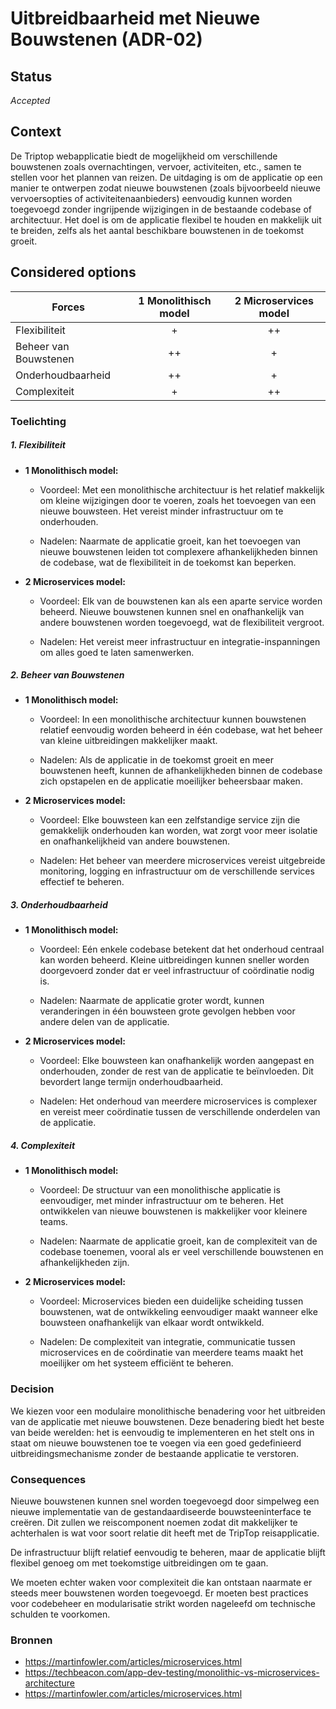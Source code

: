 # Uitbreidbaarheid met Nieuwe Bouwstenen (ADR-02)

## Status
_Accepted_

## Context

De Triptop webapplicatie biedt de mogelijkheid om verschillende bouwstenen zoals overnachtingen, vervoer, activiteiten, etc., samen te stellen voor het plannen van reizen. De uitdaging is om de applicatie op een manier te ontwerpen zodat nieuwe bouwstenen (zoals bijvoorbeeld nieuwe vervoersopties of activiteitenaanbieders) eenvoudig kunnen worden toegevoegd zonder ingrijpende wijzigingen in de bestaande codebase of architectuur. Het doel is om de applicatie flexibel te houden en makkelijk uit te breiden, zelfs als het aantal beschikbare bouwstenen in de toekomst groeit.


## Considered options

| **Forces**        | 1 Monolithisch model | 2 Microservices model |
| ----------------- |:----------------------------:|:-----------------------------:|
| Flexibiliteit    |              +               |               ++               |
| Beheer van Bouwstenen |              ++              |               +               |
| Onderhoudbaarheid      |              ++               |               +               |
| Complexiteit      |              +              |               ++               |


### Toelichting
##### 1. **Flexibiliteit**

- **1 Monolithisch model:**

    - Voordeel: Met een monolithische architectuur is het relatief makkelijk om kleine wijzigingen door te voeren, zoals het toevoegen van een nieuwe bouwsteen. Het vereist minder infrastructuur om te onderhouden.

    - Nadelen: Naarmate de applicatie groeit, kan het toevoegen van nieuwe bouwstenen leiden tot complexere afhankelijkheden binnen de codebase, wat de flexibiliteit in de toekomst kan beperken.

- **2 Microservices model:**

    - Voordeel: Elk van de bouwstenen kan als een aparte service worden beheerd. Nieuwe bouwstenen kunnen snel en onafhankelijk van andere bouwstenen worden toegevoegd, wat de flexibiliteit vergroot.

    - Nadelen: Het vereist meer infrastructuur en integratie-inspanningen om alles goed te laten samenwerken.

##### 2. **Beheer van Bouwstenen**

- **1 Monolithisch model:**

    - Voordeel: In een monolithische architectuur kunnen bouwstenen relatief eenvoudig worden beheerd in één codebase, wat het beheer van kleine uitbreidingen makkelijker maakt.

    - Nadelen: Als de applicatie in de toekomst groeit en meer bouwstenen heeft, kunnen de afhankelijkheden binnen de codebase zich opstapelen en de applicatie moeilijker beheersbaar maken.

- **2 Microservices model:**

    - Voordeel: Elke bouwsteen kan een zelfstandige service zijn die gemakkelijk onderhouden kan worden, wat zorgt voor meer isolatie en onafhankelijkheid van andere bouwstenen.

    - Nadelen: Het beheer van meerdere microservices vereist uitgebreide monitoring, logging en infrastructuur om de verschillende services effectief te beheren.

##### 3. **Onderhoudbaarheid**

- **1 Monolithisch model:**

    - Voordeel: Eén enkele codebase betekent dat het onderhoud centraal kan worden beheerd. Kleine uitbreidingen kunnen sneller worden doorgevoerd zonder dat er veel infrastructuur of coördinatie nodig is.

    - Nadelen: Naarmate de applicatie groter wordt, kunnen veranderingen in één bouwsteen grote gevolgen hebben voor andere delen van de applicatie.

- **2 Microservices model:**

    - Voordeel: Elke bouwsteen kan onafhankelijk worden aangepast en onderhouden, zonder de rest van de applicatie te beïnvloeden. Dit bevordert lange termijn onderhoudbaarheid.

    - Nadelen: Het onderhoud van meerdere microservices is complexer en vereist meer coördinatie tussen de verschillende onderdelen van de applicatie.

##### 4. **Complexiteit**

- **1 Monolithisch model:**

    - Voordeel: De structuur van een monolithische applicatie is eenvoudiger, met minder infrastructuur om te beheren. Het ontwikkelen van nieuwe bouwstenen is makkelijker voor kleinere teams.

    - Nadelen: Naarmate de applicatie groeit, kan de complexiteit van de codebase toenemen, vooral als er veel verschillende bouwstenen en afhankelijkheden zijn.

- **2 Microservices model:**

    - Voordeel: Microservices bieden een duidelijke scheiding tussen bouwstenen, wat de ontwikkeling eenvoudiger maakt wanneer elke bouwsteen onafhankelijk van elkaar wordt ontwikkeld.

    - Nadelen: De complexiteit van integratie, communicatie tussen microservices en de coördinatie van meerdere teams maakt het moeilijker om het systeem efficiënt te beheren.

### Decision

We kiezen voor een modulaire monolithische benadering voor het uitbreiden van de applicatie met nieuwe bouwstenen. Deze benadering biedt het beste van beide werelden: het is eenvoudig te implementeren en het stelt ons in staat om nieuwe bouwstenen toe te voegen via een goed gedefinieerd uitbreidingsmechanisme zonder de bestaande applicatie te verstoren.


### Consequences

Nieuwe bouwstenen kunnen snel worden toegevoegd door simpelweg een nieuwe implementatie van de gestandaardiseerde bouwsteeninterface te creëren. Dit zullen we reiscomponent noemen zodat dit makkelijker te achterhalen is wat voor soort relatie dit heeft met de TripTop reisapplicatie.

De infrastructuur blijft relatief eenvoudig te beheren, maar de applicatie blijft flexibel genoeg om met toekomstige uitbreidingen om te gaan.

We moeten echter waken voor complexiteit die kan ontstaan naarmate er steeds meer bouwstenen worden toegevoegd. Er moeten best practices voor codebeheer en modularisatie strikt worden nageleefd om technische schulden te voorkomen.


### Bronnen

- https://martinfowler.com/articles/microservices.html
- https://techbeacon.com/app-dev-testing/monolithic-vs-microservices-architecture
- https://martinfowler.com/articles/microservices.html

